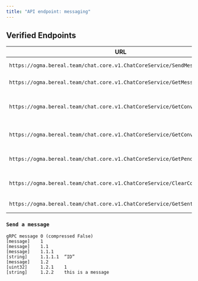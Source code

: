 ```yaml
---
title: "API endpoint: messaging"
---
```



## Verified Endpoints

| URL                                                                          | Use                            |
|------------------------------------------------------------------------------|--------------------------------|
| `https://ogma.bereal.team/chat.core.v1.ChatCoreService/SendMessage`          | POST message                   |
| `https://ogma.bereal.team/chat.core.v1.ChatCoreService/GetMessages`          | GET message                    |
| `https://ogma.bereal.team/chat.core.v1.ChatCoreService/GetConversationsById` | GET message with the member id |
| `https://ogma.bereal.team/chat.core.v1.ChatCoreService/GetConversationFeed`  | GET the conversation Feed      |
| `https://ogma.bereal.team/chat.core.v1.ChatCoreService/GetPendingInvites`    | GET the pending invitations    |
| `https://ogma.bereal.team/chat.core.v1.ChatCoreService/ClearConversation`    | POST clear message Feed        |
| `https://ogma.bereal.team/chat.core.v1.ChatCoreService/GetSentInvites`       | GET invitations                |

### `Send a message`

```
gRPC message 0 (compressed False)
[message]    1                               
[message]    1.1                             
[message]    1.1.1                           
[string]     1.1.1.1  “ID”
[message]    1.2                             
[uint32]     1.2.1    1                      
[string]     1.2.2    this is a message
```
